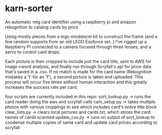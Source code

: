 # karn-sorter
An automatic mtg card identifier using a raspberry pi and amazon rekognition to catalog cards by price

Using mostly pieces from a lego mindstorm kit to construct the frame (and a few random supports from an old LEGO Exoforce set..) I've rigged up a Raspberry Pi connected to a camera focused through three lenses, and a servo to control card drops.

Each picture is then cropped to include just the card title, sent to AWS for image->word analysis, and finally run through Scryfall's api for price data that's saved in a .csv. If no match is made for the card name (Rekognition mistakes a 't' for an 'f'), a second picture is taken and uploaded. This process will occur five times without human interaction and this greatly increases the success rate per card.

four scripts are currently included in this repo:
sort_lookup.py -> runs the card reader doing the aws and scryfall calls
cam_setup.py -> takes multiple photos with various croppings to see which includes card's entire title block
clear_lists.py -> clears local pictures and cards.txt, which stores the card names of cards scanned
update_csv.py -> runs on output of sort_lookup to condense multiple copies of same card and update card prices according to scryfall
